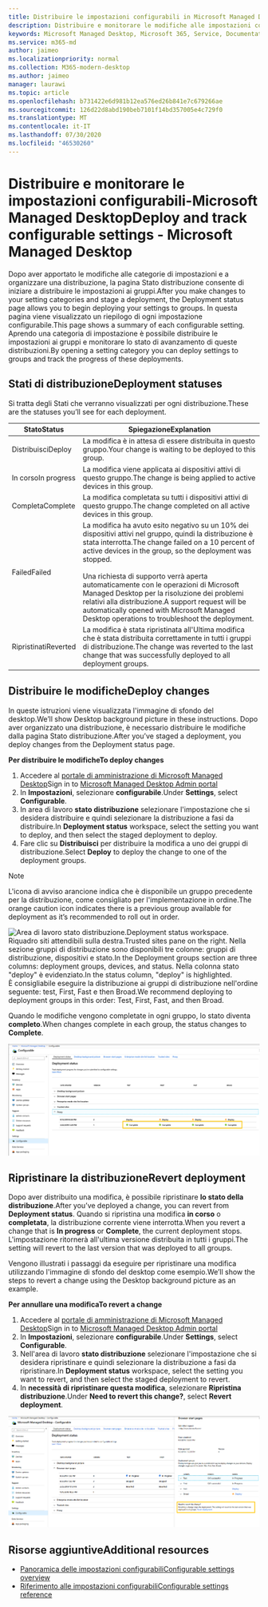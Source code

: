```yaml
---
title: Distribuire le impostazioni configurabili in Microsoft Managed Desktop
description: Distribuire e monitorare le modifiche alle impostazioni configurabili in Microsoft Managed Desktop.
keywords: Microsoft Managed Desktop, Microsoft 365, Service, Documentation, deploy, Deployment a fasi, impostazioni configurabili
ms.service: m365-md
author: jaimeo
ms.localizationpriority: normal
ms.collection: M365-modern-desktop
ms.author: jaimeo
manager: laurawi
ms.topic: article
ms.openlocfilehash: b731422e6d981b12ea576ed26b841e7c679266ae
ms.sourcegitcommit: 126d22d8abd190beb7101f14bd357005e4c729f0
ms.translationtype: MT
ms.contentlocale: it-IT
ms.lasthandoff: 07/30/2020
ms.locfileid: "46530260"
---
```

# <a name="deploy-and-track-configurable-settings---microsoft-managed-desktop"></a><span data-ttu-id="e1717-104">Distribuire e monitorare le impostazioni configurabili-Microsoft Managed Desktop</span><span class="sxs-lookup"><span data-stu-id="e1717-104">Deploy and track configurable settings - Microsoft Managed Desktop</span></span>

<span data-ttu-id="e1717-105">Dopo aver apportato le modifiche alle categorie di impostazioni e a organizzare una distribuzione, la pagina Stato distribuzione consente di iniziare a distribuire le impostazioni ai gruppi.</span><span class="sxs-lookup"><span data-stu-id="e1717-105">After you make changes to your setting categories and stage a deployment, the Deployment status page allows you to begin deploying your settings to groups.</span></span> <span data-ttu-id="e1717-106">In questa pagina viene visualizzato un riepilogo di ogni impostazione configurabile.</span><span class="sxs-lookup"><span data-stu-id="e1717-106">This page shows a summary of each configurable setting.</span></span> <span data-ttu-id="e1717-107">Aprendo una categoria di impostazione è possibile distribuire le impostazioni ai gruppi e monitorare lo stato di avanzamento di queste distribuzioni.</span><span class="sxs-lookup"><span data-stu-id="e1717-107">By opening a setting category you can deploy settings to groups and track the progress of these deployments.</span></span>

## <a name="deployment-statuses"></a><span data-ttu-id="e1717-108">Stati di distribuzione</span><span class="sxs-lookup"><span data-stu-id="e1717-108">Deployment statuses</span></span> 

<span data-ttu-id="e1717-109">Si tratta degli Stati che verranno visualizzati per ogni distribuzione.</span><span class="sxs-lookup"><span data-stu-id="e1717-109">These are the statuses you’ll see for each deployment.</span></span>

<span data-ttu-id="e1717-110">Stato</span><span class="sxs-lookup"><span data-stu-id="e1717-110">Status</span></span>  | <span data-ttu-id="e1717-111">Spiegazione</span><span class="sxs-lookup"><span data-stu-id="e1717-111">Explanation</span></span> 
--- | --- 
<span data-ttu-id="e1717-112">Distribuisci</span><span class="sxs-lookup"><span data-stu-id="e1717-112">Deploy</span></span> | <span data-ttu-id="e1717-113">La modifica è in attesa di essere distribuita in questo gruppo.</span><span class="sxs-lookup"><span data-stu-id="e1717-113">Your change is waiting to be deployed to this group.</span></span>
<span data-ttu-id="e1717-114">In corso</span><span class="sxs-lookup"><span data-stu-id="e1717-114">In progress</span></span> | <span data-ttu-id="e1717-115">La modifica viene applicata ai dispositivi attivi di questo gruppo.</span><span class="sxs-lookup"><span data-stu-id="e1717-115">The change is being applied to active devices in this group.</span></span> 
<span data-ttu-id="e1717-116">Completa</span><span class="sxs-lookup"><span data-stu-id="e1717-116">Complete</span></span> | <span data-ttu-id="e1717-117">La modifica completata su tutti i dispositivi attivi di questo gruppo.</span><span class="sxs-lookup"><span data-stu-id="e1717-117">The change completed on all active devices in this group.</span></span> 
<span data-ttu-id="e1717-118">Failed</span><span class="sxs-lookup"><span data-stu-id="e1717-118">Failed</span></span> | <span data-ttu-id="e1717-119">La modifica ha avuto esito negativo su un 10% dei dispositivi attivi nel gruppo, quindi la distribuzione è stata interrotta.</span><span class="sxs-lookup"><span data-stu-id="e1717-119">The change failed on a 10 percent of active devices in the group, so the deployment was stopped.</span></span><br><br> <span data-ttu-id="e1717-120">Una richiesta di supporto verrà aperta automaticamente con le operazioni di Microsoft Managed Desktop per la risoluzione dei problemi relativi alla distribuzione.</span><span class="sxs-lookup"><span data-stu-id="e1717-120">A support request will be automatically opened with Microsoft Managed Desktop operations to troubleshoot the deployment.</span></span> 
<span data-ttu-id="e1717-121">Ripristinati</span><span class="sxs-lookup"><span data-stu-id="e1717-121">Reverted</span></span> | <span data-ttu-id="e1717-122">La modifica è stata ripristinata all'Ultima modifica che è stata distribuita correttamente in tutti i gruppi di distribuzione.</span><span class="sxs-lookup"><span data-stu-id="e1717-122">The change was reverted to the last change that was successfully deployed to all deployment groups.</span></span>

## <a name="deploy-changes"></a><span data-ttu-id="e1717-123">Distribuire le modifiche</span><span class="sxs-lookup"><span data-stu-id="e1717-123">Deploy changes</span></span>

<span data-ttu-id="e1717-124">In queste istruzioni viene visualizzata l'immagine di sfondo del desktop.</span><span class="sxs-lookup"><span data-stu-id="e1717-124">We’ll show Desktop background picture in these instructions.</span></span> <span data-ttu-id="e1717-125">Dopo aver organizzato una distribuzione, è necessario distribuire le modifiche dalla pagina Stato distribuzione.</span><span class="sxs-lookup"><span data-stu-id="e1717-125">After you’ve staged a deployment, you deploy changes from the Deployment status page.</span></span> 

<span data-ttu-id="e1717-126">**Per distribuire le modifiche**</span><span class="sxs-lookup"><span data-stu-id="e1717-126">**To deploy changes**</span></span>

1. <span data-ttu-id="e1717-127">Accedere al [portale di amministrazione di Microsoft Managed Desktop](https://aka.ms/mwaasportal)</span><span class="sxs-lookup"><span data-stu-id="e1717-127">Sign in to [Microsoft Managed Desktop Admin portal](https://aka.ms/mwaasportal)</span></span>
2. <span data-ttu-id="e1717-128">In **Impostazioni**, selezionare **configurabile**.</span><span class="sxs-lookup"><span data-stu-id="e1717-128">Under **Settings**, select **Configurable**.</span></span>
3. <span data-ttu-id="e1717-129">In area di lavoro **stato distribuzione** selezionare l'impostazione che si desidera distribuire e quindi selezionare la distribuzione a fasi da distribuire.</span><span class="sxs-lookup"><span data-stu-id="e1717-129">In **Deployment status** workspace, select the setting you want to deploy, and then select the staged deployment to deploy.</span></span>
4. <span data-ttu-id="e1717-130">Fare clic su **Distribuisci** per distribuire la modifica a uno dei gruppi di distribuzione.</span><span class="sxs-lookup"><span data-stu-id="e1717-130">Select **Deploy** to deploy the change to one of the deployment groups.</span></span>

> [!NOTE] 
> <span data-ttu-id="e1717-131">L'icona di avviso arancione indica che è disponibile un gruppo precedente per la distribuzione, come consigliato per l'implementazione in ordine.</span><span class="sxs-lookup"><span data-stu-id="e1717-131">The orange caution icon indicates there is a previous group available for deployment as it’s recommended to roll out in order.</span></span> 

<span data-ttu-id="e1717-132">![Area di lavoro stato distribuzione.</span><span class="sxs-lookup"><span data-stu-id="e1717-132">![Deployment status workspace.</span></span> <span data-ttu-id="e1717-133">Riquadro siti attendibili sulla destra.</span><span class="sxs-lookup"><span data-stu-id="e1717-133">Trusted sites pane on the right.</span></span> <span data-ttu-id="e1717-134">Nella sezione gruppi di distribuzione sono disponibili tre colonne: gruppi di distribuzione, dispositivi e stato.</span><span class="sxs-lookup"><span data-stu-id="e1717-134">In the Deployment groups section are three columns: deployment groups, devices, and status.</span></span> <span data-ttu-id="e1717-135">Nella colonna stato "deploy" è evidenziato.](../../media/1deployedit.png)</span><span class="sxs-lookup"><span data-stu-id="e1717-135">In the status column, "deploy" is highlighted.](../../media/1deployedit.png)</span></span>
<span data-ttu-id="e1717-136">È consigliabile eseguire la distribuzione ai gruppi di distribuzione nell'ordine seguente: test, First, Fast e then Broad.</span><span class="sxs-lookup"><span data-stu-id="e1717-136">We recommend deploying to deployment groups in this order: Test, First, Fast, and then Broad.</span></span> 

<span data-ttu-id="e1717-137">Quando le modifiche vengono completate in ogni gruppo, lo stato diventa **completo**.</span><span class="sxs-lookup"><span data-stu-id="e1717-137">When changes complete in each group, the status changes to **Complete**.</span></span>

![Area di lavoro dello stato di distribuzione con colonne per Data aggiornata, versione, test, First, Fast e Broad.](../../media/2completeedit.png)

## <a name="revert-deployment"></a><span data-ttu-id="e1717-140">Ripristinare la distribuzione</span><span class="sxs-lookup"><span data-stu-id="e1717-140">Revert deployment</span></span>

<span data-ttu-id="e1717-141">Dopo aver distribuito una modifica, è possibile ripristinare **lo stato della distribuzione**.</span><span class="sxs-lookup"><span data-stu-id="e1717-141">After you’ve deployed a change, you can revert from **Deployment status**.</span></span> <span data-ttu-id="e1717-142">Quando si ripristina una modifica **in corso** o **completata**, la distribuzione corrente viene interrotta.</span><span class="sxs-lookup"><span data-stu-id="e1717-142">When you revert a change that is **In progress** or **Complete**, the current deployment stops.</span></span> <span data-ttu-id="e1717-143">L'impostazione ritornerà all'ultima versione distribuita in tutti i gruppi.</span><span class="sxs-lookup"><span data-stu-id="e1717-143">The setting will revert to the last version that was deployed to all groups.</span></span> 

<span data-ttu-id="e1717-144">Vengono illustrati i passaggi da eseguire per ripristinare una modifica utilizzando l'immagine di sfondo del desktop come esempio.</span><span class="sxs-lookup"><span data-stu-id="e1717-144">We’ll show the steps to revert a change using the Desktop background picture as an example.</span></span> 

<span data-ttu-id="e1717-145">**Per annullare una modifica**</span><span class="sxs-lookup"><span data-stu-id="e1717-145">**To revert a change**</span></span>
1. <span data-ttu-id="e1717-146">Accedere al [portale di amministrazione di Microsoft Managed Desktop](https://aka.ms/mwaasportal)</span><span class="sxs-lookup"><span data-stu-id="e1717-146">Sign in to [Microsoft Managed Desktop Admin portal](https://aka.ms/mwaasportal)</span></span>
2. <span data-ttu-id="e1717-147">In **Impostazioni**, selezionare **configurabile**.</span><span class="sxs-lookup"><span data-stu-id="e1717-147">Under **Settings**, select **Configurable**.</span></span>
3. <span data-ttu-id="e1717-148">Nell'area di lavoro **stato distribuzione** selezionare l'impostazione che si desidera ripristinare e quindi selezionare la distribuzione a fasi da ripristinare.</span><span class="sxs-lookup"><span data-stu-id="e1717-148">In **Deployment status** workspace, select the setting you want to revert, and then select the staged deployment to revert.</span></span>
4. <span data-ttu-id="e1717-149">In **necessità di ripristinare questa modifica**, selezionare **Ripristina distribuzione**.</span><span class="sxs-lookup"><span data-stu-id="e1717-149">Under **Need to revert this change?**, select **Revert deployment**.</span></span>

![Area di lavoro stato distribuzione.](../../media/3revert.png) 

## <a name="additional-resources"></a><span data-ttu-id="e1717-153">Risorse aggiuntive</span><span class="sxs-lookup"><span data-stu-id="e1717-153">Additional resources</span></span>
- [<span data-ttu-id="e1717-154">Panoramica delle impostazioni configurabili</span><span class="sxs-lookup"><span data-stu-id="e1717-154">Configurable settings overview</span></span>](config-setting-overview.md)
- [<span data-ttu-id="e1717-155">Riferimento alle impostazioni configurabili</span><span class="sxs-lookup"><span data-stu-id="e1717-155">Configurable settings reference</span></span>](config-setting-ref.md) 

